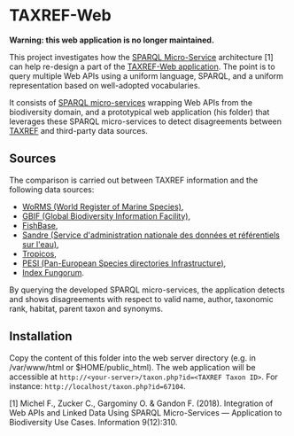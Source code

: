 # TAXREF-Web 

**Warning: this web application is no longer maintained.**

This project investigates how the [SPARQL Micro-Service](https://github.com/frmichel/sparql-micro-service) architecture [1] can help re-design a part of the [TAXREF-Web application](https://taxref.mnhn.fr/taxref-web/). The point is to query multiple Web APIs using a uniform language, SPARQL, and a uniform representation based on well-adopted vocabularies.

It consists of [SPARQL micro-services](../sparql-micro-services) wrapping Web APIs from the biodiversity domain, and a prototypical web application (his folder) that leverages these SPARQL micro-services to detect disagreements between [TAXREF](https://inpn.mnhn.fr/programme/referentiel-taxonomique-taxref?lg=en) and third-party data sources.

## Sources

The comparison is carried out between TAXREF information and the following data sources:
 
 - [WoRMS (World Register of Marine Species)](http://www.marinespecies.org/),
 - [GBIF (Global Biodiversity Information Facility)](https://www.gbif.org/), 
 - [FishBase](https://www.fishbase.se/search.php), 
 - [Sandre (Service d'administration nationale des données et référentiels sur l'eau)](http://www.sandre.eaufrance.fr/),
 - [Tropicos](https://www.tropicos.org/),
 - [PESI (Pan-European Species directories Infrastructure)](http://www.eu-nomen.eu/portal/),
 - [Index Fungorum](http://www.indexfungorum.org/).
 
By querying the developed SPARQL micro-services, the application detects and shows disagreements with respect to valid name, author, 
taxonomic rank, habitat, parent taxon and synonyms.

## Installation
Copy the content of this folder into the web server directory (e.g. in /var/www/html or $HOME/public_html).
The web application will be accessible at ```http://<your-server>/taxon.php?id=<TAXREF Taxon ID>```. 
For instance: ```http://localhost/taxon.php?id=67104```.

[1] Michel F., Zucker C., Gargominy O. & Gandon F. (2018). Integration of Web APIs and Linked Data Using SPARQL Micro-Services — Application to Biodiversity Use Cases. Information 9(12):310.
